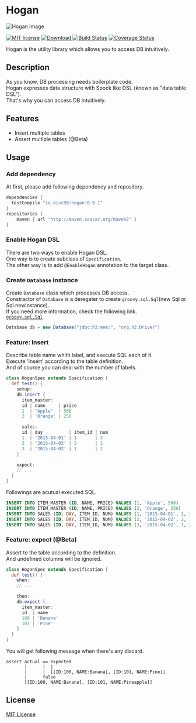 # Hogan

![Hogan Image](https://raw.githubusercontent.com/wiki/disc99/hogan/images/hogan.png)

[![MIT license](http://img.shields.io/badge/license-MIT-brightgreen.svg)](http://opensource.org/licenses/MIT)
[![Download](https://api.bintray.com/packages/disc99/maven/hogan/images/download.svg) ](https://bintray.com/disc99/maven/hogan/_latestVersion)
[![Build Status](https://travis-ci.org/disc99/hogan.svg?branch=master)](https://travis-ci.org/disc99/hogan)
[![Coverage Status](https://coveralls.io/repos/github/disc99/hogan/badge.svg?branch=master)](https://coveralls.io/github/disc99/hogan?branch=master)

Hogan is the utility library which allows you to access DB intuitively.


## Description
As you know, DB processing needs boilerplate code.<br>
Hogan expresses data structure with Spock like DSL (known as "data table DSL").<br>
That's why you can access DB intuitively.

## Features
- Insert multiple tables
- Assert multiple tables (@Beta)


## Usage
### Add dependency
At first, please add following dependency and repository.

```groovy
dependencies {
  testCompile "io.disc99:hogan:0.9.1"
}
repositories {
    maven { url "http://maven.seasar.org/maven2" }
}
```
### Enable Hogan DSL
There are two ways to enable Hogan DSL.<br>
One way is to create subclass of `Specification`.<br>
The other way is to add `@EnableHogan` annotation to the target class.

### Create `Database` instance
Create `Database` class which processes DB access.<br>
Constractor of `Database` is a deregater to create `groovy.sql.Sql`(new Sql or Sql.newInstance).<br>
If you need more information, check the following link.<br>
[`groovy.sql.Sql`](http://docs.groovy-lang.org/docs/latest/html/gapi/groovy/sql/Sql.html)

```groovy
Database db = new Database("jdbc:h2:mem:", "org.h2.Driver")
```

### Feature: insert
Describe table name whith label, and execute SQL each of it.<br>
Execute 'Insert' according to the table definition.<br>
And of cource you can deal with the number of labels.

```groovy
class HoganSpec extends Specification {
  def test() {
    setup:
    db.insert {
      item_master:
      id | name     | price
      1  | 'Apple'  | 500
      2  | 'Orange' | 250

      sales:
      id | day          | item_id | num
      1  | '2015-04-01' | 1       | 3
      2  | '2015-04-02' | 2       | 1
      3  | '2015-04-02' | 1       | 2
    }

    expect:
    // ...
  }
}
```

Followings are acutual executed SQL.

```sql
INSERT INTO ITEM_MASTER (ID, NAME, PRICE) VALUES (1, 'Apple', 500)
INSERT INTO ITEM_MASTER (ID, NAME, PRICE) VALUES (2, 'Orange', 250)
INSERT INTO SALES (ID, DAY, ITEM_ID, NUM) VALUES (1, '2015-04-01', 1, 3)
INSERT INTO SALES (ID, DAY, ITEM_ID, NUM) VALUES (2, '2015-04-02', 2, 1)
INSERT INTO SALES (ID, DAY, ITEM_ID, NUM) VALUES (3, '2015-04-02', 1, 2)
```

### Feature: expect (@Beta)
Assert to the table according to the definition.<br>
And undefined columns will be ignored.

```groovy
class HoganSpec extends Specification {
  def test() {
    when:
    // ...

    then:
    db.expect {
      item_master:
      id  | name
      100 | 'Banana'
      101 | 'Pine'
    }
  }
}
```

You will get following message when there's any discard.

```
assert actual == expected
       |      |  |
       |      |  [[ID:100, NAME:Banana], [ID:101, NAME:Pine]]
       |      false
       [[ID:100, NAME:Banana], [ID:101, NAME:Pineapple]]
```

## License
[MIT License](https://github.com/disc99/hogan/blob/master/LICENSE)
